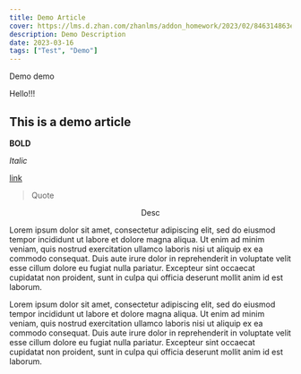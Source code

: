 ```yaml
---
title: Demo Article
cover: https://lms.d.zhan.com/zhanlms/addon_homework/2023/02/846314863eaf7ae27fe2/kvblurred.png
description: Demo Description
date: 2023-03-16
tags: ["Test", "Demo"]
---
```


Demo demo

Hello!!!

## This is a demo article

**BOLD**

_Italic_

[link](https://www.lihe.dev)

> Quote

<center>Desc</center>

Lorem ipsum dolor sit amet, consectetur adipiscing elit, sed do eiusmod tempor incididunt ut labore et dolore magna aliqua. Ut enim ad minim veniam, quis nostrud exercitation ullamco laboris nisi ut aliquip ex ea commodo consequat. Duis aute irure dolor in reprehenderit in voluptate velit esse cillum dolore eu fugiat nulla pariatur. Excepteur sint occaecat cupidatat non proident, sunt in culpa qui officia deserunt mollit anim id est laborum.

Lorem ipsum dolor sit amet, consectetur adipiscing elit, sed do eiusmod tempor incididunt ut labore et dolore magna aliqua. Ut enim ad minim veniam, quis nostrud exercitation ullamco laboris nisi ut aliquip ex ea commodo consequat. Duis aute irure dolor in reprehenderit in voluptate velit esse cillum dolore eu fugiat nulla pariatur. Excepteur sint occaecat cupidatat non proident, sunt in culpa qui officia deserunt mollit anim id est laborum.
